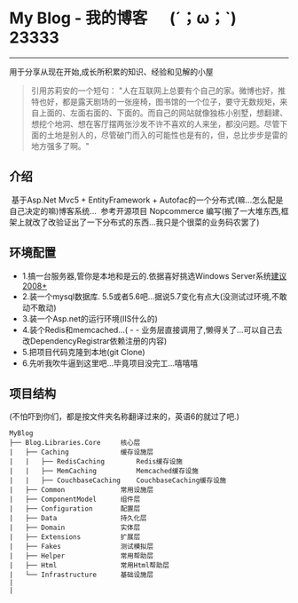 # My Blog - 我的博客 &nbsp;&nbsp;&nbsp;&nbsp; (´；ω；`)  23333
***
用于分享从现在开始,成长所积累的知识、经验和见解的小屋
> 引用苏莉安的一个短句： "人在互联网上总要有个自己的家。微博也好，推特也好，都是露天剧场的一张座椅，图书馆的一个位子，要守无数规矩，来自上面的、左面右面的、下面的。而自己的网站就像独栋小别墅，想翻建、想挖个地洞、想在客厅摆两张沙发不许不喜欢的人来坐，都没问题。尽管下面的土地是别人的，尽管破门而入的可能性也是有的，但，总比步步是雷的地方强多了啊。"

## 介绍
  基于Asp.Net Mvc5 + EntityFramework + Autofac的一个分布式(嘛...怎么配是自己决定的嘛)博客系统...
  参考开源项目 Nopcommerce 编写(搬了一大堆东西,框架上就改了改验证出了一下分布式的东西...我只是个很菜的业务码农罢了)

## 环境配置
* 1.搞一台服务器,管你是本地和是云的.依据喜好挑选Windows Server系统[建议2008+](线上部署的是2012)
* 2.装一个mysql数据库. 5.5或者5.6吧...据说5.7变化有点大(没测试过环境,不敢动不敢动)
* 3.装一个Asp.net的运行环境(IIS什么的)
* 4.装个Redis和memcached...( - - 业务层直接调用了,懒得关了...可以自己去改DependencyRegistrar依赖注册的内容)
* 5.把项目代码克隆到本地(git Clone)
* 6.先听我吹牛逼到这里吧...毕竟项目没完工...嘻嘻嘻

## 项目结构 
(不怕吓到你们，都是按文件夹名称翻译过来的，英语6的就过了吧.)
```
MyBlog 
├── Blog.Libraries.Core     核心层
|   ├── Caching             缓存设施层
|   |   ├── RedisCaching        Redis缓存设施
|   |   ├── MemCaching          Memcached缓存设施
|   |   ├── CouchbaseCaching    CouchbaseCaching缓存设施
|   ├── Common              常用设施层
|   ├── ComponentModel      组件层
|   ├── Configuration       配置层
|   ├── Data                持久化层
|   ├── Domain              实体层
|   ├── Extensions          扩展层
|   ├── Fakes               测试模拟层
|   ├── Helper              常用帮助层
|   ├── Html                常用Html帮助层
|   └── Infrastructure      基础设施层
|
|
```
